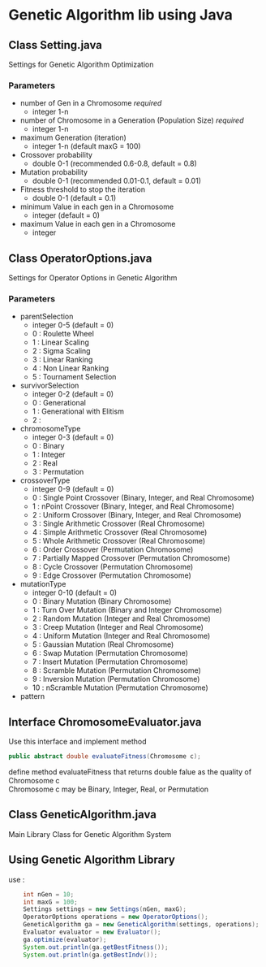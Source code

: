 # Genetic Algorithm lib using Java

## Class Setting.java
Settings for Genetic Algorithm Optimization

### Parameters
* number of Gen in a Chromosome *required*
  * integer 1-n
* number of Chromosome in a Generation (Population Size) *required*
  * integer 1-n
* maximum Generation (iteration)
  * integer 1-n (default maxG = 100)
* Crossover probability
  * double 0-1 (recommended 0.6-0.8, default = 0.8)
* Mutation probability 
  * double 0-1 (recommended 0.01-0.1, default = 0.01)
* Fitness threshold to stop the iteration
  * double 0-1 (default = 0.1)
* minimum Value in each gen in a Chromosome
  * integer (default = 0)
* maximum Value in each gen in a Chromosome
  * integer
  
## Class OperatorOptions.java
Settings for Operator Options in Genetic Algorithm

### Parameters
* parentSelection
  * integer 0-5 (default = 0)
  * 0 : Roulette Wheel
  * 1 : Linear Scaling
  * 2 : Sigma Scaling
  * 3 : Linear Ranking
  * 4 : Non Linear Ranking
  * 5 : Tournament Selection
* survivorSelection
  * integer 0-2 (default = 0)
  * 0 : Generational
  * 1 : Generational with Elitism
  * 2 : 
* chromosomeType
  * integer 0-3 (default = 0)
  * 0 : Binary
  * 1 : Integer
  * 2 : Real
  * 3 : Permutation
* crossoverType
  * integer 0-9 (default = 0)
  * 0 : Single Point Crossover (Binary, Integer, and Real Chromosome)
  * 1 : nPoint Crossover (Binary, Integer, and Real Chromosome)
  * 2 : Uniform Crossover (Binary, Integer, and Real Chromosome)
  * 3 : Single Arithmetic Crossover (Real Chromosome)
  * 4 : Simple Arithmetic Crossover (Real Chromosome)
  * 5 : Whole Arithmetic Crossover (Real Chromosome)
  * 6 : Order Crossover (Permutation Chromosome)
  * 7 : Partially Mapped Crossover (Permutation Chromosome)
  * 8 : Cycle Crossover (Permutation Chromosome)
  * 9 : Edge Crossover (Permutation Chromosome)
* mutationType
  * integer 0-10 (default = 0)
  * 0 : Binary Mutation (Binary Chromosome)
  * 1 : Turn Over Mutation (Binary and Integer Chromosome)
  * 2 : Random Mutation (Integer and Real Chromosome)
  * 3 : Creep Mutation (Integer and Real Chromosome)
  * 4 : Uniform Mutation (Integer and Real Chromosome)
  * 5 : Gaussian Mutation (Real Chromosome)
  * 6 : Swap Mutation (Permutation Chromosome)
  * 7 : Insert Mutation (Permutation Chromosome)
  * 8 : Scramble Mutation (Permutation Chromosome)
  * 9 : Inversion Mutation (Permutation Chromosome)
  * 10 : nScramble Mutation (Permutation Chromosome)
* pattern

## Interface ChromosomeEvaluator.java
Use this interface and implement method 
```java
public abstract double evaluateFitness(Chromosome c);
```
define method evaluateFitness that returns double falue as the quality of Chromosome c <br>
Chromosome c may be Binary, Integer, Real, or Permutation

## Class GeneticAlgorithm.java
Main Library Class for Genetic Algorithm System <br>

## Using Genetic Algorithm Library
use : 
```java
	int nGen = 10;
	int maxG = 100;
	Settings settings = new Settings(nGen, maxG);
	OperatorOptions operations = new OperatorOptions();
	GeneticAlgorithm ga = new GeneticAlgorithm(settings, operations);
	Evaluator evaluator = new Evaluator();
	ga.optimize(evaluator);
	System.out.println(ga.getBestFitness());
	System.out.println(ga.getBestIndv());
```
